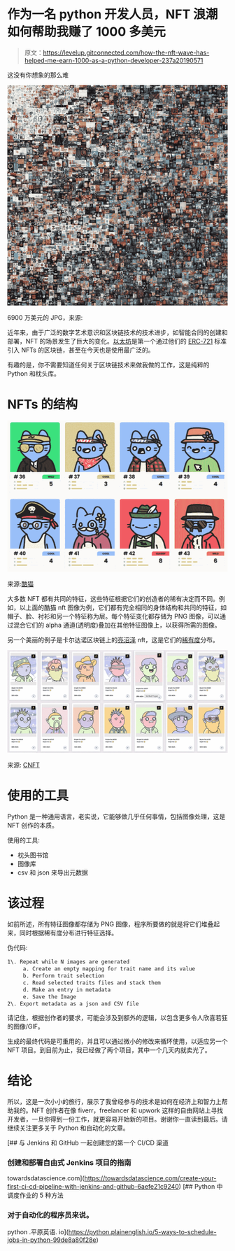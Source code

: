 # 作为一名 python 开发人员，NFT 浪潮如何帮助我赚了 1000 多美元

> 原文：<https://levelup.gitconnected.com/how-the-nft-wave-has-helped-me-earn-1000-as-a-python-developer-237a20190571>

这没有你想象的那么难

![](img/3795ff4105033e62a34b6839296a4d78.png)

6900 万美元的 JPG，来源:

近年来，由于广泛的数字艺术意识和区块链技术的技术进步，如智能合同的创建和部署，NFT 的场景发生了巨大的变化。[以太坊](https://ethereum.org/en/)是第一个通过他们的 [ERC-721](https://ethereum.org/en/developers/docs/standards/tokens/erc-721/) 标准引入 NFTs 的区块链，甚至在今天也是使用最广泛的。

有趣的是，你不需要知道任何关于区块链技术来做我做的工作，这是纯粹的 Python 和枕头库。

# NFTs 的结构

![](img/67c5afc64467e77498980db46d47a597.png)

来源:[酷猫](https://www.coolcatsnft.com/gallery)

大多数 NFT 都有共同的特征，这些特征根据它们的创造者的稀有决定而不同。例如，以上面的酷猫 nft 图像为例，它们都有完全相同的身体结构和共同的特征，如帽子、脸、衬衫和另一个特征称为层。每个特征变化都存储为 PNG 图像，可以通过混合它们的 alpha 通道(透明度)叠加在其他特征图像上，以获得所需的图像。

另一个美丽的例子是卡尔达诺区块链上的[亮沼泽](https://brightpalz.io/) nft，这是它们的[稀有度](https://brightpalz.io/attributes-and-rarity/)分布。

![](img/5a5243d7b7ec1f9b4e2772b3ee6492eb.png)

来源: [CNFT](http://cnft.io/marketplace?project=Bright%20Palz)

# 使用的工具

Python 是一种通用语言，老实说，它能够做几乎任何事情，包括图像处理，这是 NFT 创作的本质。

使用的工具:

*   枕头图书馆
*   图像库
*   csv 和 json 来导出元数据

# 该过程

如前所述，所有特征图像都存储为 PNG 图像，程序所要做的就是将它们堆叠起来，同时根据稀有度分布进行特征选择。

伪代码:

```
1\. Repeat while N images are generated
     a. Create an empty mapping for trait name and its value
     b. Perform trait selection
     c. Read selected traits files and stack them
     d. Make an entry in metadata
     e. Save the Image
2\. Export metadata as a json and CSV file
```

请记住，根据创作者的要求，可能会涉及到额外的逻辑，以包含更多令人欣喜若狂的图像/GIF。

生成的最终代码是可重用的，并且可以通过微小的修改来循环使用，以适应另一个 NFT 项目。到目前为止，我已经做了两个项目，其中一个几天内就卖光了。

# 结论

所以，这是一次小小的旅行，展示了我曾经参与的技术是如何在经济上和智力上帮助我的。NFT 创作者在像 fiverr，freelancer 和 upwork 这样的自由网站上寻找开发者，一旦你得到一份工作，就更容易开始新的项目。谢谢你一直读到最后。请继续关注更多关于 Python 和自动化的文章。

[](https://towardsdatascience.com/create-your-first-ci-cd-pipeline-with-jenkins-and-github-6aefe21c9240) [## 与 Jenkins 和 GitHub 一起创建您的第一个 CI/CD 渠道

### 创建和部署自由式 Jenkins 项目的指南

towardsdatascience.com](https://towardsdatascience.com/create-your-first-ci-cd-pipeline-with-jenkins-and-github-6aefe21c9240) [](https://python.plainenglish.io/5-ways-to-schedule-jobs-in-python-99de8a80f28e) [## Python 中调度作业的 5 种方法

### 对于自动化的程序员来说。

python .平原英语. io](https://python.plainenglish.io/5-ways-to-schedule-jobs-in-python-99de8a80f28e)